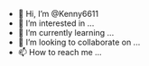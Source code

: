 - 👋 Hi, I’m @Kenny6611
- 👀 I’m interested in ...
- 🌱 I’m currently learning ...
- 💞️ I’m looking to collaborate on ...
- 📫 How to reach me ...

<!---
Kenny6611/Kenny6611 is a ✨ special ✨ repository because its `README.md` (this file) appears on your GitHub profile.
You can click the Preview link to take a look at your changes.
--->
